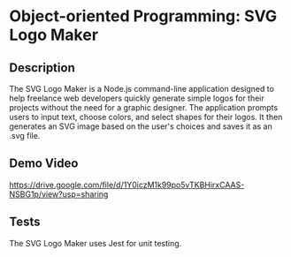 # Object-oriented Programming: SVG Logo Maker

## Description
The SVG Logo Maker is a Node.js command-line application designed to help freelance web developers quickly generate simple logos for their projects without the need for a graphic designer. The application prompts users to input text, choose colors, and select shapes for their logos. It then generates an SVG image based on the user's choices and saves it as an .svg file.

## Demo Video
https://drive.google.com/file/d/1Y0iczM1k99po5vTKBHirxCAAS-NSBG1p/view?usp=sharing

## Tests
The SVG Logo Maker uses Jest for unit testing. 
